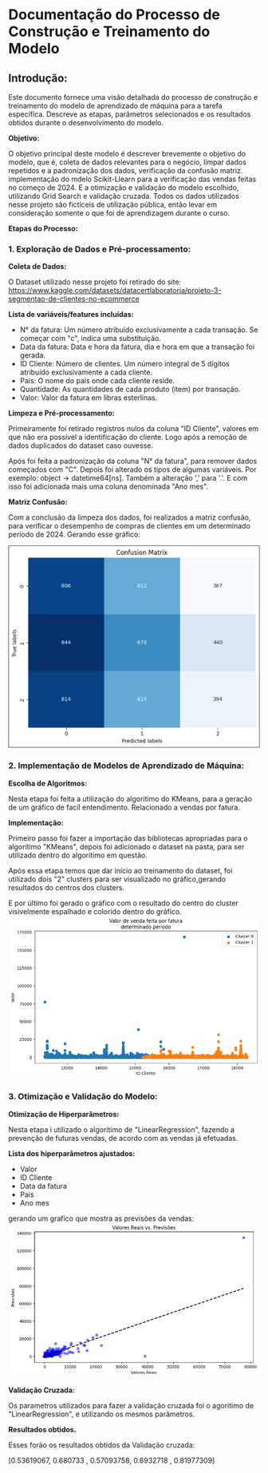# Documentação do Processo de Construção e Treinamento do Modelo

## Introdução:

Este documento fornece uma visão detalhada do processo de construção e treinamento do modelo de aprendizado de máquina para a tarefa específica. Descreve as etapas, parâmetros selecionados e os resultados obtidos durante o desenvolvimento do modelo.

**Objetivo:**

O objetivo principal deste modelo é descrever brevemente o objetivo do modelo, que é, coleta de dados relevantes para o negócio, limpar dados repetidos e a padronização dos dados, verificação da confusão matriz. implementação do mdelo Scikit-Llearn para a verificação das vendas feitas no começo de 2024. E a otimização e  validação do modelo escolhido, utilizando Grid Search e validação cruzada. Todos os dados utilizados nesse projeto são fictíceis de utilização pública, então levar em consideração somente o que foi de aprendizagem durante o curso.  

**Etapas do Processo:**
### 1. Exploração de Dados e Pré-processamento:

**Coleta de Dados:**

O Dataset utilizado nesse projeto foi retirado do site: https://www.kaggle.com/datasets/datacertlaboratoria/projeto-3-segmentao-de-clientes-no-ecommerce

**Lista de variáveis/features incluídas:**
- N° da fatura: Um número atribuído exclusivamente a cada transação. Se começar com "c", indica uma substituição.
- Data da fatura: Data e hora da fatura, dia e hora em que a transação foi gerada.
- ID Cliente: Número de clientes. Um número integral de 5 dígitos atribuído exclusivamente a cada cliente.
- País: O nome do país onde cada cliente reside.
- Quantidade: As quantidades de cada produto (item) por transação.
- Valor: Valor da fatura em libras esterlinas.

**Limpeza e Pré-processamento:**

Primeiramente foi retirado registros nulos da coluna "ID Cliente", valores em que não era possível a identificação do cliente. Logo após a remoção de dados duplicados do dataset caso ouvesse.

Após foi feita a padronização da coluna "N° da fatura", para remover dados começados com "C". Depois foi alterado os tipos de algumas variáveis. Por exemplo: object -> datetime64[ns]. Também a alteração ',' para '.'. E com isso foi adicionada mais uma coluna denominada "Ano mes".

**Matriz Confusão:**

Com a conclusão da limpeza dos dados, foi realizados a matriz confusão, para verificar o desempenho de compras de clientes em um determinado período de 2024. Gerando esse gráfico:

![img](/Aprendizado%20de%20Máquina/1.Exploração%20de%20Dados%20e%20Pré-processamento/matriz_confusao.jpg)
 

### 2. Implementação de Modelos de Aprendizado de Máquina:
**Escolha de Algoritmos:**

Nesta etapa foi feita a utilização do algoritimo do KMeans, para a geração de um gráfico de facíl entendimento. Relacionado a vendas por fatura.

**Implementação:**

Primeiro passo foi fazer a importação das bibliotecas apropriadas para o algoritimo "KMeans", depois foi adicionado o dataset na pasta, para ser utilizado dentro do algoritimo em questão.

 Após essa etapa temos que dar início ao treinamento do dataset, foi utilizado dois "2" clusters para ser visualizado no gráfico,gerando resultados do centros dos clusters.
 
  E por último foi gerado o gráfico com o resultado do centro do cluster visivelmente espalhado e colorido dentro do gráfico.
  ![img](/Aprendizado%20de%20Máquina/2.Modelos%20de%20Aprendizado%20de%20Máquina/tabela_vendas.png)
 
 		
### 3. Otimização e Validação do Modelo:
**Otimização de Hiperparâmetros:**

Nesta etapa i utilizado o algoritimo de "LinearRegression", fazendo a prevenção de futuras vendas, de acordo com as vendas já efetuadas.

**Lista dos hiperparâmetros ajustados:**
- Valor
- ID Cliente
- Data da fatura
- País
- Ano mes

gerando um grafíco que mostra as previsões da vendas:
![](/Aprendizado%20de%20Máquina/3.Otimização%20e%20Validação%20do%20Modelo/2grafico.png) 
	
**Validação Cruzada:**

Os parametros utilizados para fazer a validação cruzada foi o agoritimo de "LinearRegression", e utilizando os mesmos parâmetros.

**Resultados obtidos.**

Esses forão os resultados obtidos da Validação cruzada: 

[0.53619067, 0.680733 ,  0.57093758, 0.6932718 , 0.81977309]  	